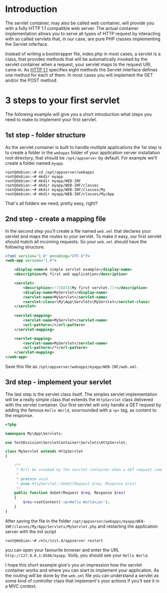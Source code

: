 # Introduction

The servlet container, may also be called web container, will provide you with a fully HTTP 1.1 compatible web server. The actual container implementation allows you to serve all types of HTTP request by interacting with so called servlets that, in our case, are pure PHP classes implementing the Servlet inferface.

Instead of writing a bootstrapper file, index.php in most cases, a servlet is a class, that provides methods that will be automatically invoked by the servlet container when a request, your servlet maps to the request URI, came in. As [HTTP 1.1](http://www.w3.org/Protocols/rfc2616/rfc2616-sec9.html) specifies eight methods the Servlet interface defines one method for each of them. In most cases you will implement the GET and/or the POST method.

# 3 steps to your first servlet

The following example will give you a short introduction what steps you need to make to implement your first servlet.

## 1st step - folder structure
As the servlet container is built to handle mutliple applications the 1st step is to create a folder in the `webapps` folder of your application server installation root directory, that should be `/opt/appserver` by default. For example we'll create a folder named `myapp`.
```
root@debian:~# cd /opt/appserver/webapps
root@debian:~# mkdir myapp
root@debian:~# mkdir myapp/WEB-INF
root@debian:~# mkdir myapp/WEB-INF/classes
root@debian:~# mkdir myapp/WEB-INF/classes/My
root@debian:~# mkdir myapp/WEB-INF/classes/My/App
```
That's all folders we need, pretty easy, right?

## 2nd step - create a mapping file

In the second step you'll create a file named `web.xml` that declares your servlet and maps the routes to your servlet. To make it easy, our first servlet should match all incoming requests. So your `web.xml` should have the following structure.

```xml
<?xml version="1.0" encoding="UTF-8"?>
<web-app version="1.0">

    <display-name>A simple servlet example</display-name>
    <description>My first web application</description>

    <servlet>
        <description><![CDATA[My first servlet.]]></description>
        <display-name>MyServlet</display-name>
        <servlet-name>MyServlet</servlet-name>
        <servlet-class>\My\App\Servlets\MyServlet</servlet-class>
    </servlet>
    
    <servlet-mapping>
        <servlet-name>MyServlet</servlet-name>
        <url-pattern>/</url-pattern>
    </servlet-mapping>

    <servlet-mapping>
        <servlet-name>MyServlet</servlet-name>
        <url-pattern>/*</url-pattern>
    </servlet-mapping>
</web-app>
```

Save this file as `/opt/appserver/webapps/myapp/WEB-INF/web.xml`.

## 3rd step - implement your servlet

The last step is the servlet class itself. The simples servlet implementation will be a really simple class that extends the `HttpServlet` class delivered with the servlet container. Our first servlet will only handle a GET request by adding the famous `Hello World`, sourrounded with a `<p>` tag, as content to the response.

```php
<?php

namespace My\App\Servlets;

use TechDivision\ServletContainer\Servlets\HttpServlet;

class MyServlet extends HttpServlet
{

    /**
     * Will be invoked by the servlet container when a GET request came in.
     * 
     * @return void
     * @see HttpServlet::doGet(Request $req, Response $res)
     */
    public function doGet(Request $req, Response $res)
    {
        $res->setContent('<p>Hello World</p>');
    }
}

```

After saving the file in the folder `/opt/appserver/webapps/myapp/WEB-INF/classes/My/App/Servlets/MyServlet.php` and restarting the application server with the init script

```
root@debian:~# /etc/init.d/appserver restart
```

you can open your favourite browser and enter the URL `http://127.0.0.1:8586/myapp`. Voilà, you should see your `Hello World`.

I hope this short example give's you an impression how the servlet container works and where you can start to implement your application. As the routing will be done by the `web.xml` file you can understand a servlet as some kind of controller class that implement's your actions if you'll see it in a MVC context.
